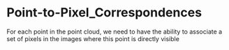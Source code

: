 # Point-to-Pixel_Correspondences
For each point in the point cloud, we need to have the ability to associate a set of pixels in the images where this point is directly visible
